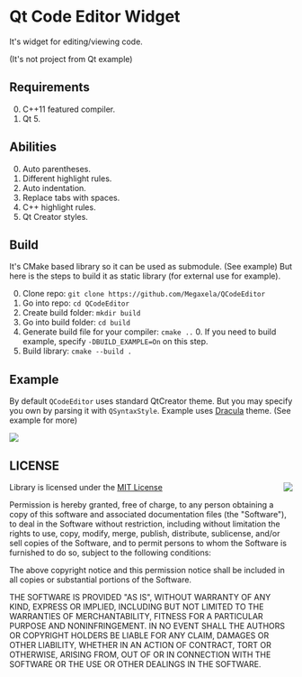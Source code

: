 # Qt Code Editor Widget
It's widget for editing/viewing code.

(It's not project from Qt example)

## Requirements
0. C++11 featured compiler.
0. Qt 5.

## Abilities
0. Auto parentheses.
0. Different highlight rules.
0. Auto indentation.
0. Replace tabs with spaces.
0. C++ highlight rules.
0. Qt Creator styles.

## Build
It's CMake based library so it can be used as submodule. (See example)
But here is the steps to build it as static library (for external use for example).

0. Clone repo: `git clone https://github.com/Megaxela/QCodeEditor`
0. Go into repo: `cd QCodeEditor`
0. Create build folder: `mkdir build`
0. Go into build folder: `cd build`
0. Generate build file for your compiler: `cmake ..`
    0. If you need to build example, specify `-DBUILD_EXAMPLE=On` on this step.
0. Build library: `cmake --build .`

## Example

By default `QCodeEditor` uses standard QtCreator theme. But you may specify
you own by parsing it with `QSyntaxStyle`. Example uses [Dracula](https://draculatheme.com) theme.
(See example for more) 

<img src="https://github.com/Megaxela/QCodeEditor/blob/master/example/preview.png">

## LICENSE

<img align="right" src="http://opensource.org/trademarks/opensource/OSI-Approved-License-100x137.png">

Library is licensed under the [MIT License](https://opensource.org/licenses/MIT)

Permission is hereby granted, free of charge, to any person obtaining a copy
of this software and associated documentation files (the "Software"), to deal
in the Software without restriction, including without limitation the rights
to use, copy, modify, merge, publish, distribute, sublicense, and/or sell
copies of the Software, and to permit persons to whom the Software is
furnished to do so, subject to the following conditions:

The above copyright notice and this permission notice shall be included in all
copies or substantial portions of the Software.

THE SOFTWARE IS PROVIDED "AS IS", WITHOUT WARRANTY OF ANY KIND, EXPRESS OR
IMPLIED, INCLUDING BUT NOT LIMITED TO THE WARRANTIES OF MERCHANTABILITY,
FITNESS FOR A PARTICULAR PURPOSE AND NONINFRINGEMENT. IN NO EVENT SHALL THE
AUTHORS OR COPYRIGHT HOLDERS BE LIABLE FOR ANY CLAIM, DAMAGES OR OTHER
LIABILITY, WHETHER IN AN ACTION OF CONTRACT, TORT OR OTHERWISE, ARISING FROM,
OUT OF OR IN CONNECTION WITH THE SOFTWARE OR THE USE OR OTHER DEALINGS IN THE
SOFTWARE.